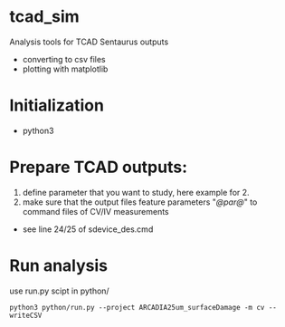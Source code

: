 tcad_sim
============

Analysis tools for TCAD Sentaurus outputs
- converting to csv files
- plotting with matplotlib

# Initialization
- python3

# Prepare TCAD outputs:
1. define parameter that you want to study, here example for 2.
2. make sure that the output files feature parameters "_@par@_" to command files of CV/IV measurements
- see line 24/25 of sdevice_des.cmd

# Run analysis
use run.py scipt in python/

~~~
python3 python/run.py --project ARCADIA25um_surfaceDamage -m cv --writeCSV
~~~